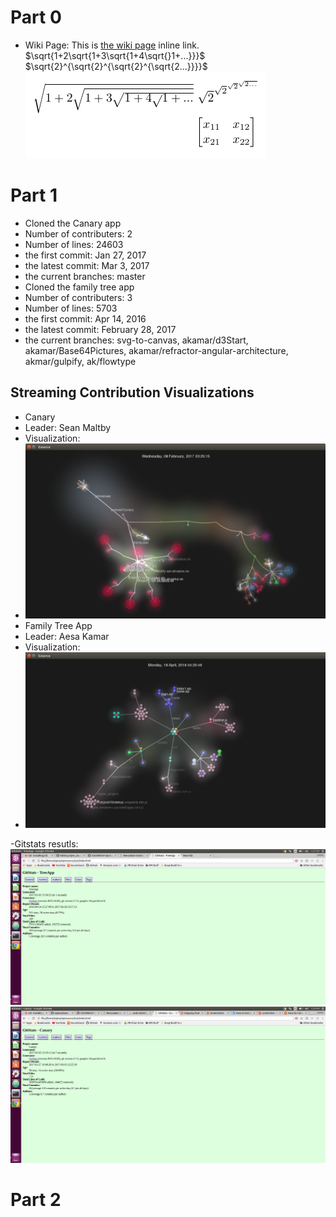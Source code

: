 # Part 0
- Wiki Page: This is <a href="https://github.com/katchs2/campusmap/wiki" title="Title"> the wiki page</a> inline link.
$\sqrt{1+2\sqrt{1+3\sqrt{1+4\sqrt{}1+...}}}$ <br />
$\sqrt{2}^{\sqrt{2}^{\sqrt{2}^{\sqrt{2...}}}}$ <br />
![tayloa](images/Latexcode.PNG) <br />

# Part 1
- Cloned the Canary app <br />
 - Number of contributers: 2<br />
 - Number of lines: 24603<br />
 - the first commit: Jan 27, 2017 <br />
 - the latest commit: Mar 3, 2017 <br />
 - the current branches: master<br />
- Cloned the family tree app <br />
 - Number of contributers: 3<br />
 - Number of lines: 5703<br />
 - the first commit: Apr 14, 2016 <br />
 - the latest commit: February 28, 2017 <br />
 - the current branches: svg-to-canvas, akamar/d3Start, akamar/Base64Pictures, akamar/refractor-angular-architecture,    akmar/gulpify, ak/flowtype<br />
 
 ## Streaming Contribution Visualizations
 - Canary <br />
  - Leader: Sean Maltby <br />
  - Visualization: <br />
  - ![tayloa](images/canary_vsiualization.png) <br />
 - Family Tree App <br />
  - Leader: Aesa Kamar <br />
  - Visualization: <br />
  - ![tayloa](images/treeapp_visualization.png) <br />
 
-Gitstats resutls: <br />
![tayloa](images/treeapp_stats.png) <br />
![tayloa](images/canary_stats.png)
# Part 2
